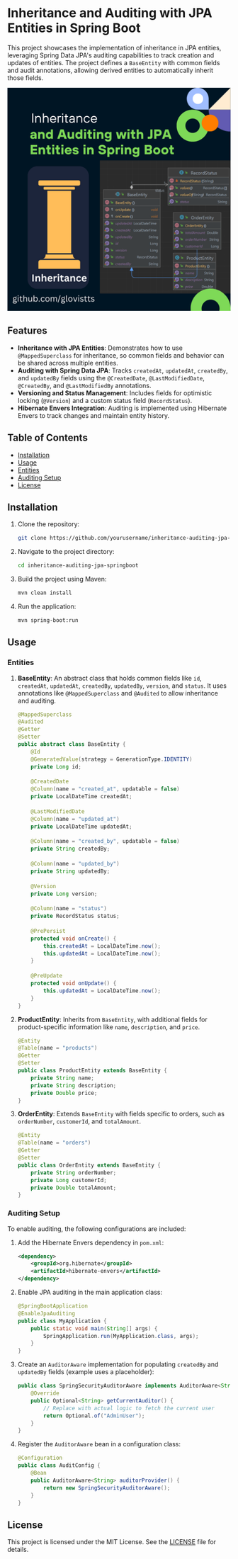 # Inheritance and Auditing with JPA Entities in Spring Boot

This project showcases the implementation of inheritance in JPA entities, leveraging Spring Data JPA's auditing capabilities to track creation and updates of entities. The project defines a `BaseEntity` with common fields and audit annotations, allowing derived entities to automatically inherit those fields.

![My Image](https://github.com/glovistts/polymorphism_in_model_creationin_java_spring/blob/master/Dark%20Navy%20%26%20Green%20Geometric%20Modern%20Computer%20Programmer%20What%20is%20Programming%20for%20Instagram%20Post%20(1).png)

## Features

- **Inheritance with JPA Entities**: Demonstrates how to use `@MappedSuperclass` for inheritance, so common fields and behavior can be shared across multiple entities.
- **Auditing with Spring Data JPA**: Tracks `createdAt`, `updatedAt`, `createdBy`, and `updatedBy` fields using the `@CreatedDate`, `@LastModifiedDate`, `@CreatedBy`, and `@LastModifiedBy` annotations.
- **Versioning and Status Management**: Includes fields for optimistic locking (`@Version`) and a custom status field (`RecordStatus`).
- **Hibernate Envers Integration**: Auditing is implemented using Hibernate Envers to track changes and maintain entity history.

## Table of Contents

- [Installation](#installation)
- [Usage](#usage)
- [Entities](#entities)
- [Auditing Setup](#auditing-setup)
- [License](#license)

## Installation

1. Clone the repository:
    ```bash
    git clone https://github.com/yourusername/inheritance-auditing-jpa-springboot.git
    ```
2. Navigate to the project directory:
    ```bash
    cd inheritance-auditing-jpa-springboot
    ```
3. Build the project using Maven:
    ```bash
    mvn clean install
    ```
4. Run the application:
    ```bash
    mvn spring-boot:run
    ```

## Usage

### Entities

1. **BaseEntity**: 
    An abstract class that holds common fields like `id`, `createdAt`, `updatedAt`, `createdBy`, `updatedBy`, `version`, and `status`. It uses annotations like `@MappedSuperclass` and `@Audited` to allow inheritance and auditing.

    ```java
    @MappedSuperclass
    @Audited
    @Getter
    @Setter
    public abstract class BaseEntity {
        @Id
        @GeneratedValue(strategy = GenerationType.IDENTITY)
        private Long id;

        @CreatedDate
        @Column(name = "created_at", updatable = false)
        private LocalDateTime createdAt;

        @LastModifiedDate
        @Column(name = "updated_at")
        private LocalDateTime updatedAt;

        @Column(name = "created_by", updatable = false)
        private String createdBy;

        @Column(name = "updated_by")
        private String updatedBy;

        @Version
        private Long version;

        @Column(name = "status")
        private RecordStatus status;

        @PrePersist
        protected void onCreate() {
            this.createdAt = LocalDateTime.now();
            this.updatedAt = LocalDateTime.now();
        }

        @PreUpdate
        protected void onUpdate() {
            this.updatedAt = LocalDateTime.now();
        }
    }
    ```

2. **ProductEntity**:
    Inherits from `BaseEntity`, with additional fields for product-specific information like `name`, `description`, and `price`.

    ```java
    @Entity
    @Table(name = "products")
    @Getter
    @Setter
    public class ProductEntity extends BaseEntity {
        private String name;
        private String description;
        private Double price;
    }
    ```

3. **OrderEntity**:
    Extends `BaseEntity` with fields specific to orders, such as `orderNumber`, `customerId`, and `totalAmount`.

    ```java
    @Entity
    @Table(name = "orders")
    @Getter
    @Setter
    public class OrderEntity extends BaseEntity {
        private String orderNumber;
        private Long customerId;
        private Double totalAmount;
    }
    ```

### Auditing Setup

To enable auditing, the following configurations are included:

1. Add the Hibernate Envers dependency in `pom.xml`:

    ```xml
    <dependency>
        <groupId>org.hibernate</groupId>
        <artifactId>hibernate-envers</artifactId>
    </dependency>
    ```

2. Enable JPA auditing in the main application class:

    ```java
    @SpringBootApplication
    @EnableJpaAuditing
    public class MyApplication {
        public static void main(String[] args) {
            SpringApplication.run(MyApplication.class, args);
        }
    }
    ```

3. Create an `AuditorAware` implementation for populating `createdBy` and `updatedBy` fields (example uses a placeholder):

    ```java
    public class SpringSecurityAuditorAware implements AuditorAware<String> {
        @Override
        public Optional<String> getCurrentAuditor() {
            // Replace with actual logic to fetch the current user
            return Optional.of("AdminUser");
        }
    }
    ```

4. Register the `AuditorAware` bean in a configuration class:

    ```java
    @Configuration
    public class AuditConfig {
        @Bean
        public AuditorAware<String> auditorProvider() {
            return new SpringSecurityAuditorAware();
        }
    }
    ```

## License

This project is licensed under the MIT License. See the [LICENSE](LICENSE) file for details.
